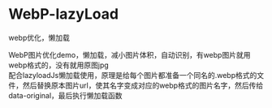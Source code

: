 # WebP-lazyLoad
webp优化，懒加载

WebP图片优化demo，懒加载，减小图片体积，自动识别，有webp图片就用webp格式的，没有就用原图jpg
</br>
配合lazyloadJs懒加载使用，原理是给每个图片都准备一个同名的.webp格式的文件，然后替换原本图片url，使其名字变成对应的webp格式的图片名字，然后传给data-original，最后执行懒加载函数
